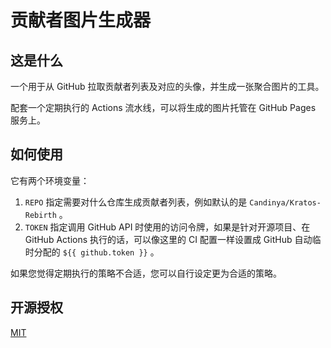 # 贡献者图片生成器

## 这是什么

一个用于从 GitHub 拉取贡献者列表及对应的头像，并生成一张聚合图片的工具。

配套一个定期执行的 Actions 流水线，可以将生成的图片托管在 GitHub Pages 服务上。

## 如何使用

它有两个环境变量：

1. `REPO` 指定需要对什么仓库生成贡献者列表，例如默认的是 `Candinya/Kratos-Rebirth` 。
2. `TOKEN` 指定调用 GitHub API 时使用的访问令牌，如果是针对开源项目、在 GitHub Actions 执行的话，可以像这里的 CI 配置一样设置成 GitHub 自动临时分配的 `${{ github.token }}` 。

如果您觉得定期执行的策略不合适，您可以自行设定更为合适的策略。

## 开源授权

[MIT](./LICENSE)
